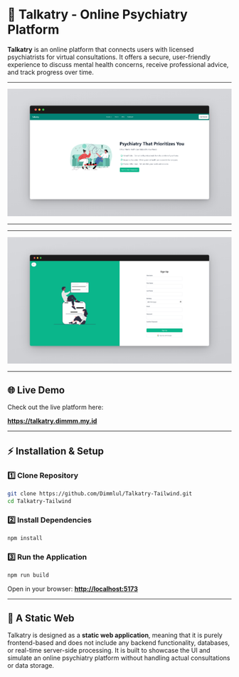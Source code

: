 # 🧠 Talkatry - Online Psychiatry Platform

**Talkatry** is an online platform that connects users with licensed psychiatrists for virtual consultations. It offers a secure, user-friendly experience to discuss mental health concerns, receive professional advice, and track progress over time.

---

![Talkatry Banner](/img/talkatrylanding.png)

---

---

![Talkatry Banner](/img/talkatrysignup.png)

---

## 🌐 Live Demo

Check out the live platform here:

**https://talkatry.dimmm.my.id**

---

## ⚡ Installation & Setup

### **1️⃣ Clone Repository**

```sh
git clone https://github.com/Dimmlul/Talkatry-Tailwind.git
cd Talkatry-Tailwind
```

### **2️⃣ Install Dependencies**

```sh
npm install
```

### **3️⃣ Run the Application**

```sh
npm run build
```

Open in your browser: **[http://localhost:5173](http://localhost:5173)**

---

## 📌 A Static Web

Talkatry is designed as a **static web application**, meaning that it is purely frontend-based and does not include any backend functionality, databases, or real-time server-side processing. It is built to showcase the UI and simulate an online psychiatry platform without handling actual consultations or data storage.
